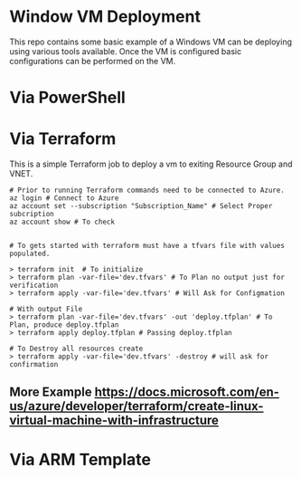 # Window VM Deployment 

This repo contains some basic example of a Windows VM can be deploying using various tools available.
Once the VM is configured basic configurations can be performed on the VM.

# Via PowerShell

# Via Terraform

This is a simple Terraform job to deploy a vm to exiting Resource Group and VNET.

```
# Prior to running Terraform commands need to be connected to Azure.
az login # Connect to Azure
az account set --subscription "Subscription_Name" # Select Proper subcription
az account show # To check


# To gets started with terraform must have a tfvars file with values populated.

> terraform init  # To initialize
> terraform plan -var-file='dev.tfvars' # To Plan no output just for verification
> terraform apply -var-file='dev.tfvars' # Will Ask for Configmation

# With output File
> terraform plan -var-file='dev.tfvars' -out 'deploy.tfplan' # To Plan, produce deploy.tfplan 
> terraform apply deploy.tfplan # Passing deploy.tfplan

# To Destroy all resources create 
> terraform apply -var-file='dev.tfvars' -destroy # will ask for confirmation
```

## More Example https://docs.microsoft.com/en-us/azure/developer/terraform/create-linux-virtual-machine-with-infrastructure


# Via ARM Template